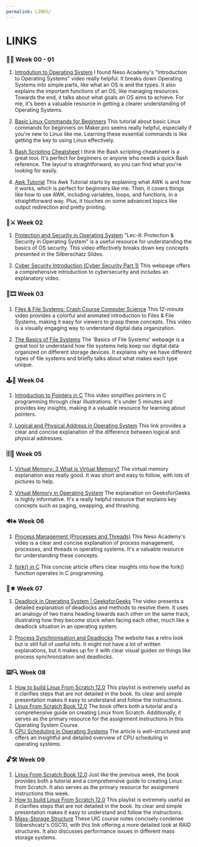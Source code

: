 ```yaml
---
permalink: LINKS/
---
```


# LINKS

### 🌛💾 **Week 00 - 01**
1. [Introdution to Operating System](https://youtu.be/vBURTt97EkA?si=xa7nY_-AMVSfBPzF)
I found Neso Academy's "Introduction to Operating Systems" video really helpful. It breaks down Operating Systems into simple parts, like what an OS is and the types. It also explains the important functions of an OS, like managing resources. Towards the end, it talks about what goals an OS aims to achieve. For me, it's been a valuable resource in getting a clearer understanding of Operating Systems.

2. [Basic Linux Commands for Beginners](https://maker.pro/linux/tutorial/basic-linux-commands-for-beginners)
This tutorial about basic Linux commands for beginners on Maker.pro seems really helpful, especially if you're new to Linux like me. Learning these essential commands is like getting the key to using Linux effectively.

3. [Bash Scripting Cheatsheet](https://devhints.io/bash)
I think the Bash scripting cheatsheet is a great tool. It's perfect for beginners or anyone who needs a quick Bash reference. The layout is straightforward, so you can find what you're looking for easily. 

4. [Awk Tutorial](https://www.tutorialspoint.com/awk/index.htm)
This Awk Tutorial starts by explaining what AWK is and how it works, which is perfect for beginners like me. Then, it covers things like how to use AWK, including variables, loops, and functions, in a straightforward way. Plus, it touches on some advanced topics like output redirection and pretty printing.

### 🔧⚔️ **Week 02**
1. [Protection and Security in Operating System](https://youtu.be/DKb7KhfoZmU?si=tTXA22k1yDrq-kq3)
"Lec-8: Protection & Security in Operating System" is a useful resource for understanding the basics of OS security. This video effectively breaks down key concepts presented in the Silberschatz Slides.

2. [Cyber Security Introduction (Cyber Security Part 1)](https://www.silicondojo.com/cyber-security-introduction-cyber-security-part-1/)
This webpage offers a comprehensive introduction to cybersecurity and includes an explanatory video.

### 🎑🎞️ **Week 03**
1. [Files & File Systems: Crash Course Computer Science](https://youtu.be/KN8YgJnShPM?si=PG9aQ2M1itK_KBRe)
This 12-minute video provides a colorful and animated introduction to Files & File Systems, making it easy for viewers to grasp these concepts. This video is a visually engaging way to understand digital data organization.

2. [The Basics of File Systems](https://www.ufsexplorer.com/articles/file-systems-basics/)
The 'Basics of File Systems' webpage is a great tool to understand how file systems help keep our digital data organized on different storage devices. It explains why we have different types of file systems and briefly talks about what makes each type unique.

### 🕹️🎰 **Week 04**
1. [Introduction to Pointers in C](https://youtu.be/f2i0CnUOniA?si=cpZz424rpPw2LmRz)
This video simplifies pointers in C programming through clear illustrations. It's under 5 minutes and provides key insights, making it a valuable resource for learning about pointers.

2. [Logical and Physical Address in Operating System](https://www.geeksforgeeks.org/logical-and-physical-address-in-operating-system/)
This link provides a clear and concise explanation of the difference between logical and physical addresses.

### 🗄️📩 **Week 05**
1. [Virtual Memory: 3 What is Virtual Memory?](https://youtu.be/qlH4-oHnBb8?si=NIC65jC8skeafUSS)
The virtual memory explanation was really good. It was short and easy to follow, with lots of pictures to help.

2. [Virtual Memory in Operating System](https://www.geeksforgeeks.org/virtual-memory-in-operating-system/)
The explanation on GeeksforGeeks is highly informative. It's a really helpful resource that explains key concepts such as paging, swapping, and thrashing.

### 🔊♣️ **Week 06**
1. [Process Management (Processes and Threads)](https://youtu.be/OrM7nZcxXZU?si=Gwz2VJKRZWweWZAg)
This Neso Academy's video is a clear and concise explanation of process management, processes, and threads in operating systems. It's a valuable resource for understanding these concepts.

2. [fork() in C](https://www.geeksforgeeks.org/fork-system-call/)
This concise article offers clear insights into how the fork() function operates in C programming.

### 💠⚜️ **Week 07**
1. [Deadlock in Operating System | GeeksforGeeks](https://youtu.be/onkWXaXAgbY?si=qIa7jSRKkwq-ECmL)
The video presents a detailed explanation of deadlocks and methods to resolve them. It uses an analogy of two trains heading towards each other on the same track, illustrating how they become stuck when facing each other, much like a deadlock situation in an operating system.

2. [Process Synchronisation and Deadlocks](https://humphryscomputing.com/Notes/OS/synch.html)
The website has a retro look but is still full of useful info. It might not have a lot of written explanations, but it makes up for it with clear visual guides on things like process synchronization and deadlocks.

### ⌨️🔍 **Week 08**
1. [How to build Linux From Scratch 12.0](https://youtube.com/playlist?list=PLyc5xVO2uDsA5QPbtj_eYU8J0qrvU6315&si=tmi-W-l62VYqDqWF) 
This playlist is extremely useful as it clarifies steps that are not detailed in the book. Its clear and simple presentation makes it easy to understand and follow the instructions. 
2. [Linux From Scratch Book 12.0](https://www.linuxfromscratch.org/lfs/view/12.0/)
The book offers both a tutorial and a comprehensive guide on creating Linux from Scratch. Additionally, it serves as the primary resource for the assignment instructions in this Operating System Course.
3. [CPU Scheduling in Operating Systems](https://www.geeksforgeeks.org/cpu-scheduling-in-operating-systems/)
The article is well-structured and offers an insightful and detailed overview of CPU scheduling in operating systems.


### 🔓🛠️ **Week 09**
1. [Linux From Scratch Book 12.0](https://www.linuxfromscratch.org/lfs/view/12.0/)
Just like the previous week, the book provides both a tutorial and a comprehensive guide to creating Linux from Scratch. It also serves as the primary resource for assignment instructions this week.
2. [How to build Linux From Scratch 12.0](https://youtube.com/playlist?list=PLyc5xVO2uDsA5QPbtj_eYU8J0qrvU6315&si=tmi-W-l62VYqDqWF) 
This playlist is extremely useful as it clarifies steps that are not detailed in the book. Its clear and simple presentation makes it easy to understand and follow the instructions. 
3. [Mass-Storage Structure](https://www.cs.uic.edu/~jbell/CourseNotes/OperatingSystems/10_MassStorage.html)
These UIC course notes concisely condense Silbershcatz's OSC10, with this link offering a more detailed look at RAID structures. It also discusses performance issues in different mass storage systems.
